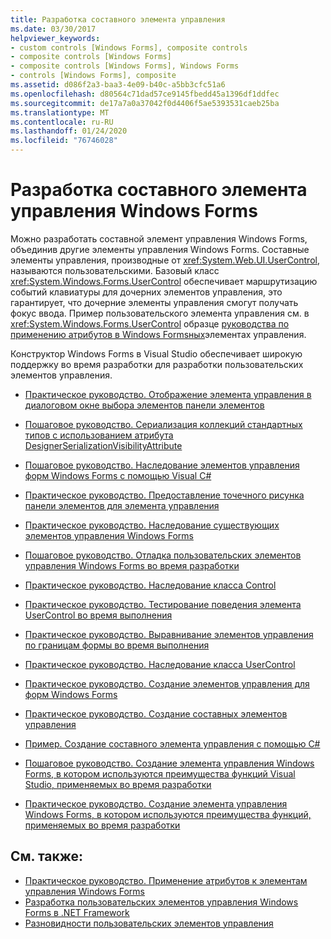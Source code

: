```yaml
---
title: Разработка составного элемента управления
ms.date: 03/30/2017
helpviewer_keywords:
- custom controls [Windows Forms], composite controls
- composite controls [Windows Forms]
- composite controls [Windows Forms], Windows Forms
- controls [Windows Forms], composite
ms.assetid: d086f2a3-baa3-4e09-b40c-a5bb3cfc51a6
ms.openlocfilehash: d80564c71dad57ce9145fbedd45a1396df1ddfec
ms.sourcegitcommit: de17a7a0a37042f0d4406f5ae5393531caeb25ba
ms.translationtype: MT
ms.contentlocale: ru-RU
ms.lasthandoff: 01/24/2020
ms.locfileid: "76746028"
---
```

# <a name="develop-a-composite-windows-forms-control"></a>Разработка составного элемента управления Windows Forms

Можно разработать составной элемент управления Windows Forms, объединив другие элементы управления Windows Forms. Составные элементы управления, производные от <xref:System.Web.UI.UserControl>, называются пользовательскими. Базовый класс <xref:System.Windows.Forms.UserControl> обеспечивает маршрутизацию событий клавиатуры для дочерних элементов управления, это гарантирует, что дочерние элементы управления смогут получать фокус ввода. Пример пользовательского элемента управления см. в <xref:System.Windows.Forms.UserControl> образце [руководства по применению атрибутов в Windows Formsных](how-to-apply-attributes-in-windows-forms-controls.md)элементах управления.

Конструктор Windows Forms в Visual Studio обеспечивает широкую поддержку во время разработки для разработки пользовательских элементов управления.

- [Практическое руководство. Отображение элемента управления в диалоговом окне выбора элементов панели элементов](how-to-display-a-control-in-the-choose-toolbox-items-dialog-box.md)

- [Пошаговое руководство. Сериализация коллекций стандартных типов с использованием атрибута DesignerSerializationVisibilityAttribute](serializing-collections-designerserializationvisibilityattribute.md)

- [Пошаговое руководство. Наследование элементов управления форм Windows Forms с помощью Visual C#](walkthrough-inheriting-from-a-windows-forms-control-with-visual-csharp.md)

- [Практическое руководство. Предоставление точечного рисунка панели элементов для элемента управления](how-to-provide-a-toolbox-bitmap-for-a-control.md)

- [Практическое руководство. Наследование существующих элементов управления Windows Forms](how-to-inherit-from-existing-windows-forms-controls.md)

- [Пошаговое руководство. Отладка пользовательских элементов управления Windows Forms во время разработки](walkthrough-debugging-custom-windows-forms-controls-at-design-time.md)

- [Практическое руководство. Наследование класса Control](how-to-inherit-from-the-control-class.md)

- [Практическое руководство. Тестирование поведения элемента UserControl во время выполнения](how-to-test-the-run-time-behavior-of-a-usercontrol.md)

- [Практическое руководство. Выравнивание элементов управления по границам формы во время выполнения](how-to-align-a-control-to-the-edges-of-forms-at-design-time.md)

- [Практическое руководство. Наследование класса UserControl](how-to-inherit-from-the-usercontrol-class.md)

- [Практическое руководство. Создание элементов управления для форм Windows Forms](how-to-author-controls-for-windows-forms.md)

- [Практическое руководство. Создание составных элементов управления](how-to-author-composite-controls.md)

- [Пример. Создание составного элемента управления с помощью C#](walkthrough-authoring-a-composite-control-with-visual-csharp.md)

- [Пошаговое руководство. Создание элемента управления Windows Forms, в котором используются преимущества функций Visual Studio, применяемых во время разработки](creating-a-wf-control-design-time-features.md)

- [Практическое руководство. Создание элемента управления Windows Forms, в котором используются преимущества функций, применяемых во время разработки](https://docs.microsoft.com/previous-versions/visualstudio/visual-studio-2013/307hck25(v=vs.120))

## <a name="see-also"></a>См. также:

- [Практическое руководство. Применение атрибутов к элементам управления Windows Forms](how-to-apply-attributes-in-windows-forms-controls.md)
- [Разработка пользовательских элементов управления Windows Forms в .NET Framework](developing-custom-windows-forms-controls.md)
- [Разновидности пользовательских элементов управления](varieties-of-custom-controls.md)
